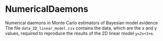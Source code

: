 # NumericalDaemons
Numerical daemons in Monte Carlo estimators of Bayesian model evidence
The file `data_2D_linear_model.csv` contains the data, which are the x and y values, required to reproduce the results of the 2D linear model `y=2x+3+e`. 
